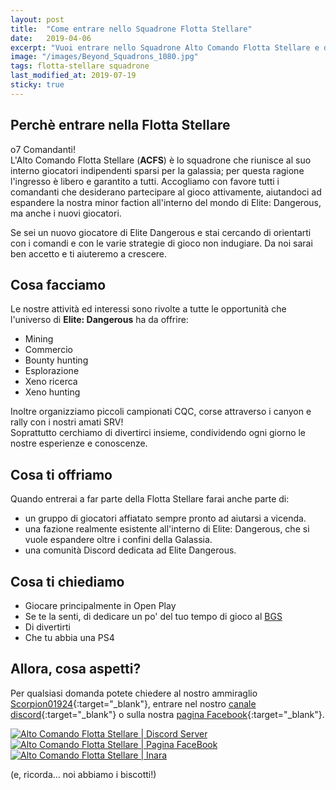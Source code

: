 ```yaml
---
layout: post
title:  "Come entrare nello Squadrone Flotta Stellare"
date:   2019-04-06
excerpt: "Vuoi entrare nello Squadrone Alto Comando Flotta Stellare e divertirti insieme a noi? E' molto più semplice di quanto pensi."
image: "/images/Beyond_Squadrons_1080.jpg"
tags: flotta-stellare squadrone
last_modified_at: 2019-07-19
sticky: true
---
```


## Perchè entrare nella Flotta Stellare

o7 Comandanti!<br>
L'Alto Comando Flotta Stellare (**ACFS**)  è lo squadrone che riunisce al suo interno giocatori indipendenti sparsi per la galassia; per questa ragione l'ingresso è libero e garantito a tutti. Accogliamo con favore tutti i comandanti che desiderano partecipare al gioco attivamente, aiutandoci ad espandere la nostra minor faction all'interno del mondo di Elite: Dangerous, ma anche i nuovi giocatori.

Se sei un nuovo giocatore di Elite Dangerous e stai cercando di orientarti con i comandi e con le varie strategie di gioco non indugiare. Da noi sarai ben accetto e ti aiuteremo a crescere.

## Cosa facciamo

Le nostre attività ed interessi sono rivolte a tutte le opportunità che l'universo di **Elite: Dangerous** ha da offrire:
- Mining
- Commercio 
- Bounty hunting 
- Esplorazione
- Xeno ricerca 
- Xeno hunting
  
Inoltre organizziamo piccoli campionati CQC, corse attraverso i canyon e rally con i nostri amati SRV!<br>
Soprattutto cerchiamo di divertirci insieme, condividendo ogni giorno le nostre esperienze e conoscenze. 

## Cosa ti offriamo

Quando entrerai a far parte della Flotta Stellare farai anche parte di:

- un gruppo di giocatori affiatato sempre pronto ad aiutarsi a vicenda.
- una fazione realmente esistente all'interno di Elite: Dangerous, che si vuole espandere oltre i confini della Galassia.
- una comunità Discord dedicata ad Elite Dangerous.

## Cosa ti chiediamo

- Giocare principalmente in Open Play
- Se te la senti, di dedicare un po' del tuo tempo di gioco al [BGS](/bgs/)
- Di divertirti
- Che tu abbia una PS4

## Allora, cosa aspetti?

Per qualsiasi domanda potete chiedere al nostro ammiraglio [Scorpion01924](https://my.playstation.com/profile/Scorpion01924){:target="_blank"}, entrare nel nostro [canale discord](https://discord.gg/mXpfjgd){:target="_blank"} o sulla nostra [pagina Facebook](https://www.facebook.com/Altocomandoflottastellare/){:target="_blank"}.

<div class="box alt">
    <div class="row 50% uniform">
        <div class="4u"><span class="image fit"><a href="https://discord.gg/DrvkJrV" class="image fit"><img src="{{ "/images/Discord-Logo+Wordmark-Color.png" | prepend:site.baseurl }}" alt="Alto Comando Flotta Stellare | Discord Server" /></a></span></div>
        <div class="4u"><span class="image fit"><a href="https://facebook.com/{{site.facebook}}" class="image fit"><img src="{{ "/images/new-facebook-logo.png" | prepend:site.baseurl }}" alt="Alto Comando Flotta Stellare | Pagina FaceBook" /></a></span></div>
        <div class="4u$"><span class="image fit"><a href="https://inara.cz/squadron/4750/" class="image fit"><img src="{{ "/images/inara.png" | prepend:site.baseurl }}" alt="Alto Comando Flotta Stellare | Inara" /></a></span></div>
    </div>
</div>

(e, ricorda... noi abbiamo i biscotti!)
